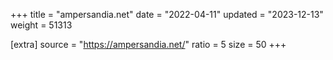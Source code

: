 +++
title = "ampersandia.net"
date = "2022-04-11"
updated = "2023-12-13"
weight = 51313

[extra]
source = "https://ampersandia.net/"
ratio = 5
size = 50
+++
